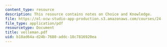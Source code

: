 ```yaml
---
content_type: resource
description: This resource contains notes on Choice and Knowledge.
file: https://ol-ocw-studio-app-production.s3.amazonaws.com/courses/24-221-metaphysics-free-will-fall-2004/b18ad64ad24b7680addc18c7816920ea_velleman.pdf
file_type: application/pdf
resourcetype: Document
title: velleman.pdf
uid: b18ad64a-d24b-7680-addc-18c7816920ea
---
```

